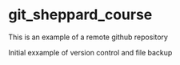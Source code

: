 # git_sheppard_course
This is an example of a remote github repository

Initial exxample of version control and file backup 
